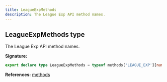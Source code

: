 ```yaml
---
title: LeagueExpMethods
description: The League Exp API method names.
---
```


## LeagueExpMethods type

The League Exp API method names.

**Signature:**

```ts
export declare type LeagueExpMethods = typeof methods['LEAGUE_EXP'][number];
```

**References:** [methods](/api/methods.md)

